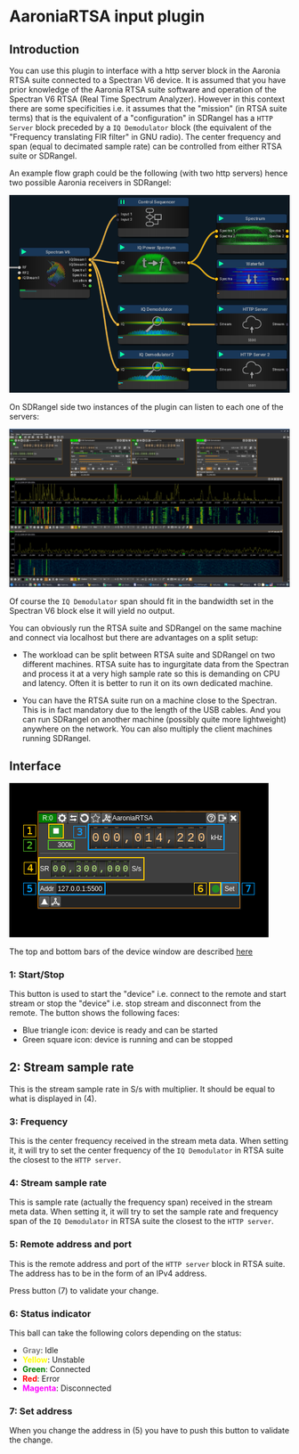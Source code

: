 <h1>AaroniaRTSA input plugin</h1>

<h2>Introduction</h2>

You can use this plugin to interface with a http server block in the Aaronia RTSA suite connected to a Spectran V6 device. It is assumed that you have prior knowledge of the Aaronia RTSA suite software and operation of the Spectran V6 RTSA (Real Time Spectrum Analyzer). However in this context there are some specificities i.e. it assumes that the "mission" (in RTSA suite terms) that is the equivalent of a "configuration" in SDRangel has a `HTTP Server` block preceded by a `IQ Demodulator` block (the equivalent of the "Frequency translating FIR filter" in GNU radio). The center frequency and span (equal to decimated sample rate) can be controlled from either RTSA suite or SDRangel.

An example flow graph could be the following (with two http servers) hence two possible Aaronia receivers in SDRangel:

![Aaronia RTSA dual server](../../../doc/img/AaroniaRTSAInput_mission.png)

On SDRangel side two instances of the plugin can listen to each one of the servers:

![Aaronia RTSA dual server](../../../doc/img/AaroniaRTSAInput_sdrangel.png)

Of course the `IQ Demodulator` span should fit in the bandwidth set in the Spectran V6 block else it will yield no output.

You can obviously run the RTSA suite and SDRangel on the same machine and connect via localhost but there are advantages on a split setup:

  - The workload can be split between RTSA suite and SDRangel on two different machines. RTSA suite has to ingurgitate data from the Spectran and process it at a very high sample rate so this is demanding on CPU and latency. Often it is better to run it on its own dedicated machine.

  - You can have the RTSA suite run on a machine close to the Spectran. This is in fact mandatory due to the length of the USB cables. And you can run SDRangel on another machine (possibly quite more lightweight) anywhere on the network. You can also multiply the client machines running SDRangel.

<h2>Interface</h2>

![Aaronia RTSA dual server](../../../doc/img/AaroniaRTSAInput.png)

The top and bottom bars of the device window are described [here](../../../sdrgui/device/readme.md)

<h3>1: Start/Stop</h3>

This button is used to start the "device" i.e. connect to the remote and start stream or stop the "device" i.e. stop stream and disconnect from the remote. The button shows the following faces:

  - Blue triangle icon: device is ready and can be started
  - Green square icon: device is running and can be stopped

<h2>2: Stream sample rate</h2>

This is the stream sample rate in S/s with multiplier. It should be equal to what is displayed in (4).

<h3>3: Frequency</h3>

This is the center frequency received in the stream meta data. When setting it, it will try to set the center frequency of the `IQ Demodulator` in RTSA suite the closest to the `HTTP server`.

<h3>4: Stream sample rate</h3>

This is sample rate (actually the frequency span) received in the stream meta data. When setting it, it will try to set the sample rate and frequency span of the `IQ Demodulator` in RTSA suite the closest to the `HTTP server`.

<h3>5: Remote address and port</h3>

This is the remote address and port of the `HTTP server` block in RTSA suite. The address has to be in the form of an IPv4 address.

Press button (7) to validate your change.

<h3>6: Status indicator</h3>

This ball can take the following colors depending on the status:

  - <span style="color:gray">**Gray**</span>: Idle
  - <span style="color:yellow">**Yellow**</span>: Unstable
  - <span style="color:green">**Green**</span>: Connected
  - <span style="color:red">**Red**</span>: Error
  - <span style="color:magenta">**Magenta**</span>: Disconnected

<h3>7: Set address</h3>

When you change the address in (5) you have to push this button to validate the change.
